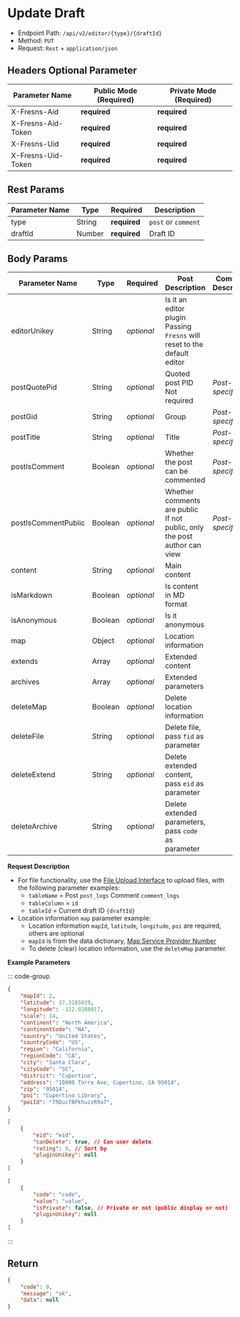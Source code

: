 # Update Draft

- Endpoint Path: `/api/v2/editor/{type}/{draftId}`
- Method: `PUT`
- Request: `Rest` + `application/json`

## Headers Optional Parameter

| Parameter Name | Public Mode (Required) | Private Mode (Required) |
| --- | --- | --- |
| X-Fresns-Aid | **required** | **required** |
| X-Fresns-Aid-Token | **required** | **required** |
| X-Fresns-Uid | **required** | **required** |
| X-Fresns-Uid-Token | **required** | **required** |

## Rest Params

| Parameter Name | Type | Required | Description |
| --- | --- | --- | --- |
| type | String | **required** | `post` or `comment` |
| draftId | Number | **required** | Draft ID |

## Body Params

| Parameter Name | Type | Required | **Post** Description | **Comment** Description |
| --- | --- | --- | --- | --- |
| editorUnikey | String | *optional* | Is it an editor plugin<br>Passing `Fresns` will reset to the default editor |  |
| postQuotePid | String | *optional* | Quoted post PID<br>Not required | *Post-specific* |
| postGid | String | *optional* | Group | *Post-specific* |
| postTitle | String | *optional* | Title | *Post-specific* |
| postIsComment | Boolean | *optional* | Whether the post can be commented | *Post-specific* |
| postIsCommentPublic | Boolean | *optional* | Whether comments are public<br>If not public, only the post author can view | *Post-specific* |
| content | String | *optional* | Main content |  |
| isMarkdown | Boolean | *optional* | Is content in MD format |  |
| isAnonymous | Boolean | *optional* | Is it anonymous |  |
| map | Object | *optional* | Location information |  |
| extends | Array | *optional* | Extended content |  |
| archives | Array | *optional* | Extended parameters |
| deleteMap | Boolean | *optional* | Delete location information |  |
| deleteFile | String | *optional* | Delete file, pass `fid` as parameter |  |
| deleteExtend | String | *optional* | Delete extended content, pass `eid` as parameter |  |
| deleteArchive | String | *optional* | Delete extended parameters, pass `code` as parameter |  |

**Request Description**

- For file functionality, use the [File Upload Interface](../common/upload-file.md) to upload files, with the following parameter examples:
    - `tableName` = Post `post_logs` Comment `comment_logs`
    - `tableColumn` = `id`
    - `tableId` = Current draft ID `{draftId}`
- Location information `map` parameter example:
    - Location information `mapId`, `latitude`, `longitude`, `poi` are required, others are optional
    - `mapId` is from the data dictionary, [Map Service Provider Number](../../database/dictionary/maps.md)
    - To delete (clear) location information, use the `deleteMap` parameter.

**Example Parameters**

::: code-group
```json [Location Info]
{
    "mapId": 2,
    "latitude": 37.3185039,
    "longitude": -122.0288017,
    "scale": 14,
    "continent": "North America",
    "continentCode": "NA",
    "country": "United States",
    "countryCode": "US",
    "region": "California",
    "regionCode": "CA",
    "city": "Santa Clara",
    "cityCode": "SC",
    "district": "Cupertino",
    "address": "10800 Torre Ave, Cupertino, CA 95014",
    "zip": "95014",
    "poi": "Cupertino Library",
    "poiId": "TRDucfBPkhuzzR9a7",
}
```

```json [Extend Content Info]
[
    {
        "eid": "eid",
        "canDelete": true, // Can user delete
        "rating": 9, // Sort by
        "pluginUnikey": null
    }
]
```

```json [Extend Archive Info]
[
    {
        "code": "code",
        "value": "value",
        "isPrivate": false, // Private or not (public display or not)
        "pluginUnikey": null
    }
]
```
:::

## Return

```json
{
    "code": 0,
    "message": "ok",
    "data": null
}
```
